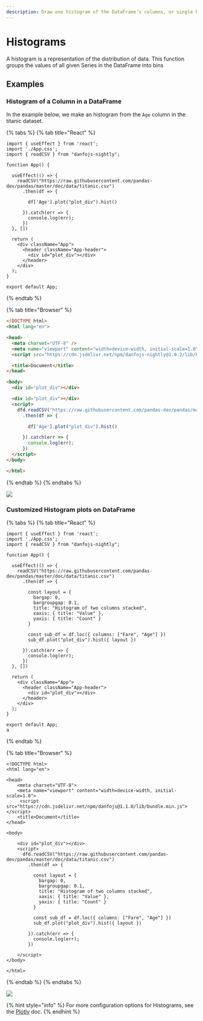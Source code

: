 ```yaml
---
description: Draw one histogram of the DataFrame’s columns, or single histogram for Series
---
```


# Histograms

A histogram is a representation of the distribution of data. This function groups the values of all given Series in the DataFrame into bins

## Examples

### Histogram of a Column in a DataFrame

In the example below, we make an histogram from the `Age` column in the titanic dataset.

{% tabs %}
{% tab title="React" %}
```tsx
import { useEffect } from 'react';
import './App.css';
import { readCSV } from "danfojs-nightly";

function App() {

  useEffect(() => {
    readCSV("https://raw.githubusercontent.com/pandas-dev/pandas/master/doc/data/titanic.csv")
      .then(df => {

        df['Age'].plot("plot_div").hist()

      }).catch(err => {
        console.log(err);
      })
  }, [])

  return (
    <div className="App">
      <header className="App-header">
        <div id="plot_div"></div>
      </header>
    </div>
  );
}

export default App;

```
{% endtab %}

{% tab title="Browser" %}
```html
<!DOCTYPE html>
<html lang="en">

<head>
  <meta charset="UTF-8" />
  <meta name="viewport" content="width=device-width, initial-scale=1.0" />
  <script src="https://cdn.jsdelivr.net/npm/danfojs-nightly@1.0.2/lib/bundle.js"></script>

  <title>Document</title>
</head>

<body>
  <div id="plot_div"></div>

  <div id="plot_div"></div>
  <script>
    dfd.readCSV("https://raw.githubusercontent.com/pandas-dev/pandas/master/doc/data/titanic.csv")
      .then(df => {

        df['Age'].plot("plot_div").hist()

      }).catch(err => {
        console.log(err);
      })
  </script>
</body>

</html>
```
{% endtab %}
{% endtabs %}

![](<../../.gitbook/assets/newplot (10).png>)

### Customized Histogram plots on DataFrame

{% tabs %}
{% tab title="React" %}
```tsx
import { useEffect } from 'react';
import './App.css';
import { readCSV } from "danfojs-nightly";

function App() {

  useEffect(() => {
    readCSV("https://raw.githubusercontent.com/pandas-dev/pandas/master/doc/data/titanic.csv")
      .then(df => {

        const layout = {
          bargap: 0,
          bargroupgap: 0.1,
          title: "Histogram of two columns stacked",
          xaxis: { title: "Value" },
          yaxis: { title: "Count" }
        }

        const sub_df = df.loc({ columns: ["Fare", "Age"] })
        sub_df.plot("plot_div").hist({ layout })

      }).catch(err => {
        console.log(err);
      })
  }, [])

  return (
    <div className="App">
      <header className="App-header">
        <div id="plot_div"></div>
      </header>
    </div>
  );
}

export default App;
a
```
{% endtab %}

{% tab title="Browser" %}
```tsx
<!DOCTYPE html>
<html lang="en">

<head>
    <meta charset="UTF-8">
    <meta name="viewport" content="width=device-width, initial-scale=1.0">
     <script src="https://cdn.jsdelivr.net/npm/danfojs@1.1.0/lib/bundle.min.js"></script>
    <title>Document</title>
</head>

<body>

    <div id="plot_div"></div>
    <script>
      dfd.readCSV("https://raw.githubusercontent.com/pandas-dev/pandas/master/doc/data/titanic.csv")
        .then(df => {
  
          const layout = {
            bargap: 0,
            bargroupgap: 0.1,
            title: "Histogram of two columns stacked",
            xaxis: { title: "Value" },
            yaxis: { title: "Count" }
          }
  
          const sub_df = df.loc({ columns: ["Fare", "Age"] })
          sub_df.plot("plot_div").hist({ layout })
  
        }).catch(err => {
          console.log(err);
        })

    </script>
</body>

</html>
```
{% endtab %}
{% endtabs %}

![](<../../.gitbook/assets/newplot (20).png>)

{% hint style="info" %}
For more configuration options for Histograms, see the [Plotly](https://plotly.com/javascript/histograms/) doc.
{% endhint %}
